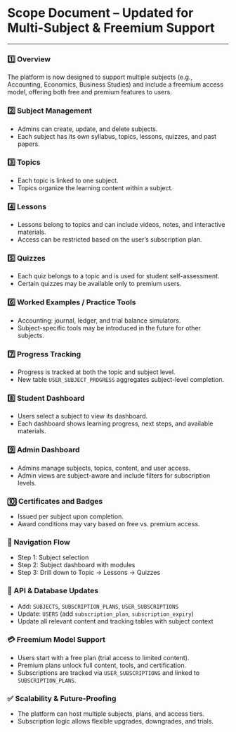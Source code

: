 # Scope Document – Updated for Multi-Subject & Freemium Support

---

### 1️⃣ Overview
The platform is now designed to support multiple subjects (e.g., Accounting, Economics, Business Studies) and include a freemium access model, offering both free and premium features to users.

### 2️⃣ Subject Management
- Admins can create, update, and delete subjects.
- Each subject has its own syllabus, topics, lessons, quizzes, and past papers.

### 3️⃣ Topics
- Each topic is linked to one subject.
- Topics organize the learning content within a subject.

### 4️⃣ Lessons
- Lessons belong to topics and can include videos, notes, and interactive materials.
- Access can be restricted based on the user’s subscription plan.

### 5️⃣ Quizzes
- Each quiz belongs to a topic and is used for student self-assessment.
- Certain quizzes may be available only to premium users.

### 6️⃣ Worked Examples / Practice Tools
- Accounting: journal, ledger, and trial balance simulators.
- Subject-specific tools may be introduced in the future for other subjects.

### 7️⃣ Progress Tracking
- Progress is tracked at both the topic and subject level.
- New table `USER_SUBJECT_PROGRESS` aggregates subject-level completion.

### 8️⃣ Student Dashboard
- Users select a subject to view its dashboard.
- Each dashboard shows learning progress, next steps, and available materials.

### 9️⃣ Admin Dashboard
- Admins manage subjects, topics, content, and user access.
- Admin views are subject-aware and include filters for subscription levels.

### 🔟 Certificates and Badges
- Issued per subject upon completion.
- Award conditions may vary based on free vs. premium access.

### 🔁 Navigation Flow
- Step 1: Subject selection
- Step 2: Subject dashboard with modules
- Step 3: Drill down to Topic → Lessons → Quizzes

### 🧩 API & Database Updates
- Add: `SUBJECTS`, `SUBSCRIPTION_PLANS`, `USER_SUBSCRIPTIONS`
- Update: `USERS` (add `subscription_plan`, `subscription_expiry`)
- Update all relevant content and tracking tables with subject context

### 💳 Freemium Model Support
- Users start with a free plan (trial access to limited content).
- Premium plans unlock full content, tools, and certification.
- Subscriptions are tracked via `USER_SUBSCRIPTIONS` and linked to `SUBSCRIPTION_PLANS`.

### ✅ Scalability & Future-Proofing
- The platform can host multiple subjects, plans, and access tiers.
- Subscription logic allows flexible upgrades, downgrades, and trials.
